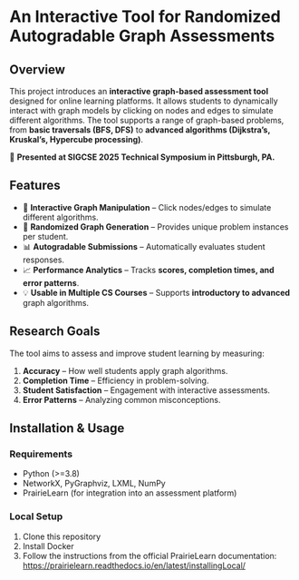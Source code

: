 # An Interactive Tool for Randomized Autogradable Graph Assessments

## Overview  
This project introduces an **interactive graph-based assessment tool** designed for online learning platforms. It allows students to dynamically interact with graph models by clicking on nodes and edges to simulate different algorithms. The tool supports a range of graph-based problems, from **basic traversals (BFS, DFS)** to **advanced algorithms (Dijkstra’s, Kruskal’s, Hypercube processing)**.

📢 **Presented at SIGCSE 2025 Technical Symposium in Pittsburgh, PA.**

## Features  
- 🎯 **Interactive Graph Manipulation** – Click nodes/edges to simulate different algorithms.  
- 🔄 **Randomized Graph Generation** – Provides unique problem instances per student.  
- 📊 **Autogradable Submissions** – Automatically evaluates student responses.  
- 📈 **Performance Analytics** – Tracks **scores, completion times, and error patterns**.  
- 💡 **Usable in Multiple CS Courses** – Supports **introductory to advanced** graph algorithms.  

## Research Goals  
The tool aims to assess and improve student learning by measuring:  
1. **Accuracy** – How well students apply graph algorithms.  
2. **Completion Time** – Efficiency in problem-solving.  
3. **Student Satisfaction** – Engagement with interactive assessments.  
4. **Error Patterns** – Analyzing common misconceptions.

## Installation & Usage  
### **Requirements**  
- Python (>=3.8)  
- NetworkX, PyGraphviz, LXML, NumPy  
- PrairieLearn (for integration into an assessment platform)  

### **Local Setup**  
1. Clone this repository
2. Install Docker
2. Follow the instructions from the official PrairieLearn documentation: https://prairielearn.readthedocs.io/en/latest/installingLocal/



